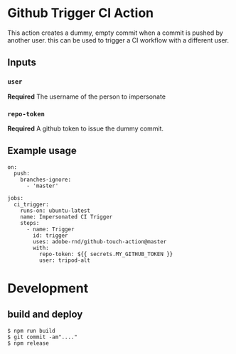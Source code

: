 # Github Trigger CI Action

This action creates a dummy, empty commit when a commit is pushed by
another user. this can be used to trigger a CI workflow with a different user.

## Inputs

### `user`

**Required** The username of the person to impersonate

### `repo-token`

**Required** A github token to issue the dummy commit.

## Example usage

```
on:
  push:
    branches-ignore:
      - 'master'

jobs:
  ci_trigger:
    runs-on: ubuntu-latest
    name: Impersonated CI Trigger
    steps:
      - name: Trigger
        id: trigger
        uses: adobe-rnd/github-touch-action@master
        with:
          repo-token: ${{ secrets.MY_GITHUB_TOKEN }}
          user: tripod-alt
```

# Development

## build and deploy

```sh-session
$ npm run build
$ git commit -am"...."
$ npm release
```


